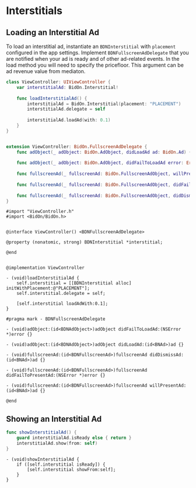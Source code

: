# Interstitials

## Loading an Interstitial Ad

To load an interstitial ad, instantiate an `BDNInterstitial` with `placement` configured in the app settings. Implement `BDNFullscreenAdDelegate` that you are notified when your ad is ready and of other ad-related events. In the load method you will need to specify the pricefloor. This argument can be ad revenue value from mediaton.

```swift
class ViewController: UIViewController {
    var interstitialAd: BidOn.Interstitial!
    
    func loadInterstitialAd() {
        interstitialAd = BidOn.Interstitial(placement: "PLACEMENT")
        interstitialAd.delegate = self
        
        interstitialAd.loadAd(with: 0.1)
    }
}


extension ViewController: BidOn.FullscreenAdDelegate {
    func adObject(_ adObject: BidOn.AdObject, didLoadAd ad: BidOn.Ad) {}
    
    func adObject(_ adObject: BidOn.AdObject, didFailToLoadAd error: Error) {}
    
    func fullscreenAd(_ fullscreenAd: BidOn.FullscreenAdObject, willPresentAd ad: BidOn.Ad) {}
    
    func fullscreenAd(_ fullscreenAd: BidOn.FullscreenAdObject, didFailToPresentAd error: Error) {}
    
    func fullscreenAd(_ fullscreenAd: BidOn.FullscreenAdObject, didDismissAd ad: BidOn.Ad) {}
}
```

```obj-c
#import "ViewController.h"
#import <BidOn/BidOn.h>


@interface ViewController() <BDNFullscreenAdDelegate>

@property (nonatomic, strong) BDNInterstitial *interstitial;

@end


@implementation ViewController

- (void)loadInterstitialAd {
    self.interstitial = [[BDNInterstitial alloc] initWithPlacement:@"PLACEMENT"];
    self.interstitial.delegate = self;

    [self.interstitial loadAdWith:0.1];
}

#pragma mark - BDNFullscreenAdDelegate

- (void)adObject:(id<BDNAdObject>)adObject didFailToLoadAd:(NSError *)error {}

- (void)adObject:(id<BDNAdObject>)adObject didLoadAd:(id<BNAd>)ad {}

- (void)fullscreenAd:(id<BDNFullscreenAd>)fullscreenAd didDismissAd:(id<BNAd>)ad {}

- (void)fullscreenAd:(id<BDNFullscreenAd>)fullscreenAd didFailToPresentAd:(NSError *)error {}

- (void)fullscreenAd:(id<BDNFullscreenAd>)fullscreenAd willPresentAd:(id<BNAd>)ad {}

@end
```

## Showing an Interstitial Ad

```swift
func showInterstitialAd() {
    guard interstitialAd.isReady else { return }
    interstitialAd.show(from: self)
}
```

```obj-c
- (void)showInterstitialAd {
    if ([self.interstitial isReady]) {
        [self.interstitial showFrom:self];
    }
}
```